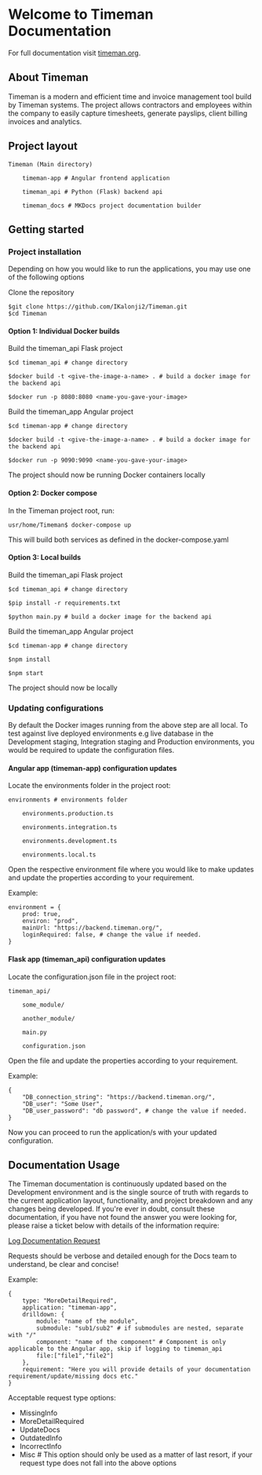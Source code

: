 # Welcome to Timeman Documentation

For full documentation visit [timeman.org](https://www.timeman.org).

## About Timeman

Timeman is a modern and efficient time and invoice management tool build by Timeman systems. The project allows contractors and employees within the company to easily capture timesheets, generate payslips, client billing invoices and analytics.

## Project layout

    Timeman (Main directory)

        timeman-app # Angular frontend application

        timeman_api # Python (Flask) backend api

        timeman_docs # MKDocs project documentation builder

## Getting started

### Project installation

Depending on how you would like to run the applications, you may use one of the following options

Clone the repository

    $git clone https://github.com/IKalonji2/Timeman.git
    $cd Timeman

#### Option 1: Individual Docker builds

Build the timeman_api Flask project

    $cd timeman_api # change directory

    $docker build -t <give-the-image-a-name> . # build a docker image for the backend api

    $docker run -p 8080:8080 <name-you-gave-your-image>

Build the timeman_app Angular project

    $cd timeman-app # change directory

    $docker build -t <give-the-image-a-name> . # build a docker image for the backend api

    $docker run -p 9090:9090 <name-you-gave-your-image>

The project should now be running Docker containers locally

#### Option 2: Docker compose

In the Timeman project root, run:

    usr/home/Timeman$ docker-compose up

This will build both services as defined in the docker-compose.yaml

#### Option 3: Local builds

Build the timeman_api Flask project

    $cd timeman_api # change directory

    $pip install -r requirements.txt

    $python main.py # build a docker image for the backend api

    

Build the timeman_app Angular project

    $cd timeman-app # change directory

    $npm install

    $npm start

The project should now be locally

### Updating configurations

By default the Docker images running from the above step are all local. To test against live deployed environments e.g live database in the Development staging, Integration staging and Production environments, you would be required to update the configuration files.

#### Angular app (timeman-app) configuration updates

Locate the environments folder in the project root:

    environments # environments folder
        
        environments.production.ts

        environments.integration.ts

        environments.development.ts

        environments.local.ts

Open the respective environment file where you would like to make updates and update the properties according to your requirement.

Example:

    environment = {
        prod: true,
        environ: "prod",
        mainUrl: "https://backend.timeman.org/",
        loginRequired: false, # change the value if needed.
    }

#### Flask app (timeman_api) configuration updates

Locate the configuration.json file in the project root:

    timeman_api/

        some_module/

        another_module/

        main.py

        configuration.json

Open the file and update the properties according to your requirement.

Example:

    {
        "DB_connection_string": "https://backend.timeman.org/",
        "DB_user": "Some User",
        "DB_user_password": "db password", # change the value if needed.
    }

Now you can proceed to run the application/s with your updated configuration.

## Documentation Usage

The Timeman documentation is continuously updated based on the Development environment and is the single source of truth with regards to the current application layout, functionality, and project breakdown and any changes being developed. If you're ever in doubt, consult these documentation, if you have not found the answer you were looking for, please raise a ticket below with details of the information require:

[Log Documentation Request](https://documentation.timeman.org/request-update)

Requests should be verbose and detailed enough for the Docs team to understand, be clear and concise! 

Example:

    {
        type: "MoreDetailRequired",
        application: "timeman-app",
        drilldown: {
            module: "name of the module", 
            submodule: "sub1/sub2" # if submodules are nested, separate with "/"
            component: "name of the component" # Component is only applicable to the Angular app, skip if logging to timeman_api
            file:["file1","file2"] 
        },
        requirement: "Here you will provide details of your documentation requirement/update/missing docs etc."
    }

Acceptable request type options: 

* MissingInfo
* MoreDetailRequired
* UpdateDocs
* OutdatedInfo
* IncorrectInfo
* Misc # This option should only be used as a matter of last resort, if your request type does not fall into the above options












